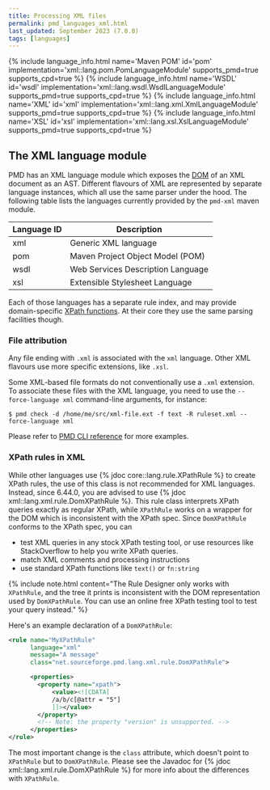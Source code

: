 ```yaml
---
title: Processing XML files
permalink: pmd_languages_xml.html
last_updated: September 2023 (7.0.0)
tags: [languages]
---
```


{% include language_info.html name='Maven POM' id='pom' implementation='xml::lang.pom.PomLanguageModule' supports_pmd=true supports_cpd=true %}
{% include language_info.html name='WSDL' id='wsdl' implementation='xml::lang.wsdl.WsdlLanguageModule' supports_pmd=true supports_cpd=true %}
{% include language_info.html name='XML' id='xml' implementation='xml::lang.xml.XmlLanguageModule' supports_pmd=true supports_cpd=true %}
{% include language_info.html name='XSL' id='xsl' implementation='xml::lang.xsl.XslLanguageModule' supports_pmd=true supports_cpd=true %}

## The XML language module

PMD has an XML language module which exposes the [DOM](https://de.wikipedia.org/wiki/Document_Object_Model)
of an XML document as an AST. Different flavours of XML are represented by separate
language instances, which all use the same parser under the hood. The following
table lists the languages currently provided by the `pmd-xml` maven module.

| Language ID | Description                       |
|-------------|-----------------------------------|
| xml         | Generic XML language              |
| pom         | Maven Project Object Model (POM)  |
| wsdl        | Web Services Description Language |
| xsl         | Extensible Stylesheet Language    |

Each of those languages has a separate rule index, and may provide domain-specific
[XPath functions](pmd_userdocs_extending_writing_xpath_rules.html#pmd-extension-functions).
At their core they use the same parsing facilities though.

### File attribution

Any file ending with `.xml` is associated with the `xml` language. Other XML flavours
use more specific extensions, like `.xsl`.

Some XML-based file formats do not conventionally use a `.xml` extension. To associate
these files with the XML language, you need to use the `--force-language xml` command-line
arguments, for instance:
```
$ pmd check -d /home/me/src/xml-file.ext -f text -R ruleset.xml --force-language xml
```
Please refer to [PMD CLI reference](pmd_userdocs_cli_reference.html#analyze-other-xml-formats)
for more examples.


### XPath rules in XML

While other languages use {% jdoc core::lang.rule.XPathRule %} to create XPath rules,
the use of this class is not recommended for XML languages. Instead, since 6.44.0, you
are advised to use {% jdoc xml::lang.xml.rule.DomXPathRule %}. This rule class interprets
XPath queries exactly as regular XPath, while `XPathRule` works on a wrapper for the
DOM which is inconsistent with the XPath spec. Since `DomXPathRule` conforms to the
XPath spec, you can
- test XML queries in any stock XPath testing tool, or use resources like StackOverflow
  to help you write XPath queries.
- match XML comments and processing instructions
- use standard XPath functions like `text()` or `fn:string`

{% include note.html content="The Rule Designer only works with `XPathRule`, and the tree it prints is inconsistent with the DOM representation used by `DomXPathRule`. You can use an online free XPath testing tool to test your query instead." %}

Here's an example declaration of a `DomXPathRule`:
```xml
<rule name="MyXPathRule"
      language="xml"
      message="A message"
      class="net.sourceforge.pmd.lang.xml.rule.DomXPathRule">

      <properties>
        <property name="xpath">
            <value><![CDATA[
            /a/b/c[@attr = "5"]
            ]]></value>
        </property>
        <!-- Note: the property "version" is unsupported. -->
      </properties>
</rule>
```
The most important change is the `class` attribute, which doesn't point to `XPathRule`
but to `DomXPathRule`. Please see the Javadoc for {% jdoc xml::lang.xml.rule.DomXPathRule %}
for more info about the differences with `XPathRule`.

